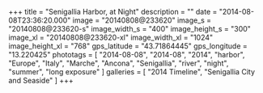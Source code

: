 +++
title = "Senigallia Harbor, at Night"
description = ""
date = "2014-08-08T23:36:20.000"
image = "20140808@233620"
image_s = "20140808@233620-s"
image_width_s = "400"
image_height_s = "300"
image_xl = "20140808@233620-xl"
image_width_xl = "1024"
image_height_xl = "768"
gps_latitude = "43.71864445"
gps_longitude = "13.220425"
phototags = [ "2014-08-08", "2014-08", "2014", "harbor", "Europe", "Italy", "Marche", "Ancona", "Senigallia", "river", "night", "summer", "long exposure" ]
galleries = [ "2014 Timeline", "Senigallia City and Seaside" ]
+++
